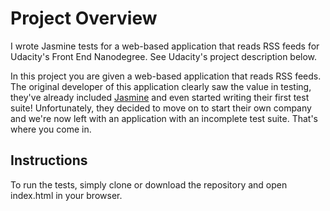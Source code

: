 # Project Overview

I wrote Jasmine tests for a web-based application that reads RSS feeds for Udacity's Front End Nanodegree. See Udacity's project description below.

In this project you are given a web-based application that reads RSS feeds. The original developer of this application clearly saw the value in testing, they've already included [Jasmine](http://jasmine.github.io/) and even started writing their first test suite! Unfortunately, they decided to move on to start their own company and we're now left with an application with an incomplete test suite. That's where you come in.

## Instructions

To run the tests, simply clone or download the repository and open index.html in your browser.
